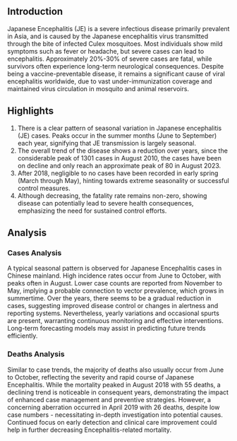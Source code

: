 ## Introduction

Japanese Encephalitis (JE) is a severe infectious disease primarily prevalent in Asia, and is caused by the Japanese encephalitis virus transmitted through the bite of infected Culex mosquitoes. Most individuals show mild symptoms such as fever or headache, but severe cases can lead to encephalitis. Approximately 20%-30% of severe cases are fatal, while survivors often experience long-term neurological consequences. Despite being a vaccine-preventable disease, it remains a significant cause of viral encephalitis worldwide, due to vast under-immunization coverage and maintained virus circulation in mosquito and animal reservoirs.

## Highlights

1. There is a clear pattern of seasonal variation in Japanese encephalitis (JE) cases. Peaks occur in the summer months (June to September) each year, signifying that JE transmission is largely seasonal. <br/>
2. The overall trend of the disease shows a reduction over years, since the considerable peak of 1301 cases in August 2010, the cases have been on decline and only reach an approximate peak of 80 in August 2023.<br/>
3. After 2018, negligible to no cases have been recorded in early spring (March through May), hinting towards extreme seasonality or successful control measures.<br/>
4. Although decreasing, the fatality rate remains non-zero, showing disease can potentially lead to severe health consequences, emphasizing the need for sustained control efforts.<br/>

## Analysis

### Cases Analysis

A typical seasonal pattern is observed for Japanese Encephalitis cases in Chinese mainland. High incidence rates occur from June to October, with peaks often in August. Lower case counts are reported from November to May, implying a probable connection to vector prevalence, which grows in summertime. Over the years, there seems to be a gradual reduction in cases, suggesting improved disease control or changes in alertness and reporting systems. Nevertheless, yearly variations and occasional spurts are present, warranting continuous monitoring and effective interventions. Long-term forecasting models may assist in predicting future trends efficiently.

### Deaths Analysis

Similar to case trends, the majority of deaths also usually occur from June to October, reflecting the severity and rapid course of Japanese Encephalitis. While the mortality peaked in August 2018 with 55 deaths, a declining trend is noticeable in consequent years, demonstrating the impact of enhanced case management and preventive strategies. However, a concerning aberration occurred in April 2019 with 26 deaths, despite low case numbers - necessitating in-depth investigation into potential causes. Continued focus on early detection and clinical care improvement could help in further decreasing Encephalitis-related mortality.
